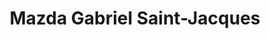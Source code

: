 ---
title: "Mazda Gabriel Saint-Jacques"
url: /montreal/mazda-gabriel-saint-jacques/
shop: Autohaus
---